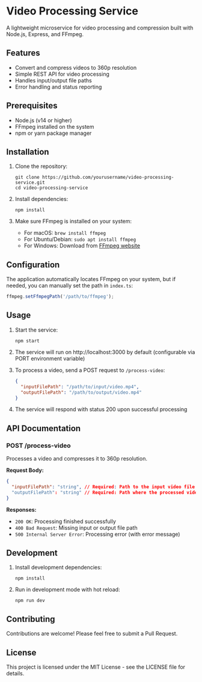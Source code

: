 # Video Processing Service

A lightweight microservice for video processing and compression built with Node.js, Express, and FFmpeg.

## Features

- Convert and compress videos to 360p resolution
- Simple REST API for video processing
- Handles input/output file paths
- Error handling and status reporting

## Prerequisites

- Node.js (v14 or higher)
- FFmpeg installed on the system
- npm or yarn package manager

## Installation

1. Clone the repository:
   ```
   git clone https://github.com/yourusername/video-processing-service.git
   cd video-processing-service
   ```

2. Install dependencies:
   ```
   npm install
   ```

3. Make sure FFmpeg is installed on your system:
   - For macOS: `brew install ffmpeg`
   - For Ubuntu/Debian: `sudo apt install ffmpeg`
   - For Windows: Download from [FFmpeg website](https://ffmpeg.org/download.html)

## Configuration

The application automatically locates FFmpeg on your system, but if needed, you can manually set the path in `index.ts`:

```typescript
ffmpeg.setFfmpegPath('/path/to/ffmpeg');
```

## Usage

1. Start the service:
   ```
   npm start
   ```

2. The service will run on http://localhost:3000 by default (configurable via PORT environment variable)

3. To process a video, send a POST request to `/process-video`:
   ```json
   {
     "inputFilePath": "/path/to/input/video.mp4",
     "outputFilePath": "/path/to/output/video.mp4"
   }
   ```

4. The service will respond with status 200 upon successful processing

## API Documentation

### POST /process-video

Processes a video and compresses it to 360p resolution.

**Request Body:**
```json
{
  "inputFilePath": "string", // Required: Path to the input video file
  "outputFilePath": "string" // Required: Path where the processed video will be saved
}
```

**Responses:**
- `200 OK`: Processing finished successfully
- `400 Bad Request`: Missing input or output file path
- `500 Internal Server Error`: Processing error (with error message)

## Development

1. Install development dependencies:
   ```
   npm install
   ```

2. Run in development mode with hot reload:
   ```
   npm run dev
   ```

## Contributing

Contributions are welcome! Please feel free to submit a Pull Request.

## License

This project is licensed under the MIT License - see the LICENSE file for details.
